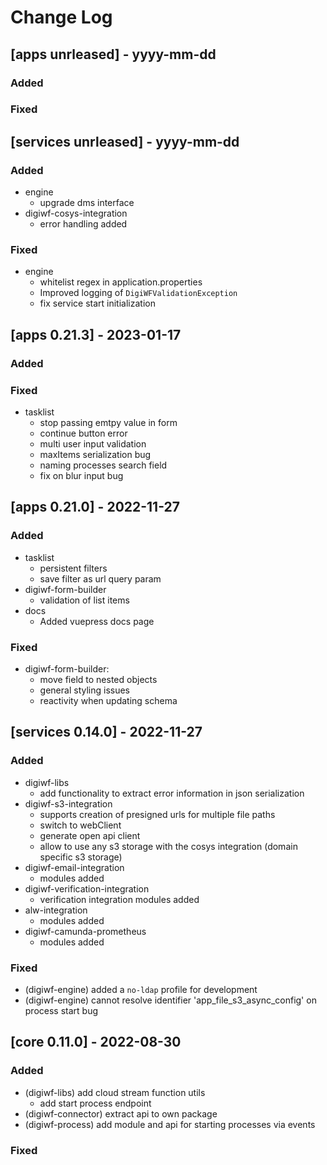 # Change Log

## [apps unrleased] - yyyy-mm-dd

### Added

### Fixed

## [services unrleased] - yyyy-mm-dd

### Added

- engine
    - upgrade dms interface
- digiwf-cosys-integration
    - error handling added

### Fixed

- engine
    - whitelist regex in application.properties
    - Improved logging of `DigiWFValidationException`
    - fix service start initialization

## [apps 0.21.3] - 2023-01-17

### Added

### Fixed

- tasklist
  - stop passing emtpy value in form
  - continue button error
  - multi user input validation
  - maxItems serialization bug
  - naming processes search field
  - fix on blur input bug

## [apps 0.21.0] - 2022-11-27

### Added

- tasklist
    - persistent filters
    - save filter as url query param
- digiwf-form-builder
    - validation of list items
- docs
    - Added vuepress docs page

### Fixed

- digiwf-form-builder:
    - move field to nested objects
    - general styling issues
    - reactivity when updating schema

## [services 0.14.0] - 2022-11-27

### Added

- digiwf-libs
    - add functionality to extract error information in json serialization
- digiwf-s3-integration
    - supports creation of presigned urls for multiple file paths
    - switch to webClient
    - generate open api client
    - allow to use any s3 storage with the cosys integration (domain specific s3 storage)
- digiwf-email-integration
    - modules added
- digiwf-verification-integration
    - verification integration modules added
- alw-integration
    - modules added
- digiwf-camunda-prometheus
    - modules added

### Fixed

- (digiwf-engine) added a `no-ldap` profile for development
- (digiwf-engine) cannot resolve identifier 'app_file_s3_async_config' on process start bug

## [core 0.11.0] - 2022-08-30

### Added

- (digiwf-libs) add cloud stream function utils
    - add start process endpoint
- (digiwf-connector) extract api to own package
- (digiwf-process) add module and api for starting processes via events

### Fixed

